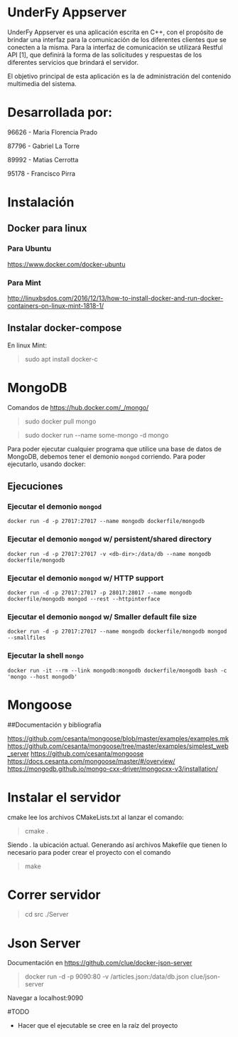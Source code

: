 # UnderFy Appserver

UnderFy Appserver es una aplicación escrita en C++, con el propósito de brindar una interfaz para la comunicación de los
diferentes clientes que se conecten a la misma. Para la interfaz de comunicación se utilizará
Restful API [1], que definirá la forma de las solicitudes y respuestas de los diferentes servicios
que brindará el servidor.

El objetivo principal de esta aplicación es la de administración del contenido multimedia del
sistema.

# Desarrollada por:

96626 - Maria Florencia Prado 

87796 - Gabriel La Torre

89992 - Matias Cerrotta

95178 - Francisco Pirra

# Instalación

## Docker para linux

### Para Ubuntu

https://www.docker.com/docker-ubuntu

### Para Mint

http://linuxbsdos.com/2016/12/13/how-to-install-docker-and-run-docker-containers-on-linux-mint-1818-1/

## Instalar docker-compose

En linux Mint:
>sudo apt install docker-c

# MongoDB

Comandos de https://hub.docker.com/_/mongo/

> sudo docker pull mongo

> sudo docker run --name some-mongo -d mongo

Para poder ejecutar cualquier programa que utilice una base de datos de MongoDB, debemos tener el demonio `mongod` corriendo.
Para poder ejecutarlo, usando docker:
## Ejecuciones

### Ejecutar el demonio `mongod`

    docker run -d -p 27017:27017 --name mongodb dockerfile/mongodb

### Ejecutar el demonio `mongod` w/ persistent/shared directory

    docker run -d -p 27017:27017 -v <db-dir>:/data/db --name mongodb dockerfile/mongodb

### Ejecutar el demonio `mongod` w/ HTTP support

    docker run -d -p 27017:27017 -p 28017:28017 --name mongodb dockerfile/mongodb mongod --rest --httpinterface

### Ejecutar el demonio `mongod` w/ Smaller default file size

    docker run -d -p 27017:27017 --name mongodb dockerfile/mongodb mongod --smallfiles

### Ejecutar la shell `mongo`

    docker run -it --rm --link mongodb:mongodb dockerfile/mongodb bash -c 'mongo --host mongodb'

# Mongoose

##Documentación y bibliografía

https://github.com/cesanta/mongoose/blob/master/examples/examples.mk
https://github.com/cesanta/mongoose/tree/master/examples/simplest_web_server
https://github.com/cesanta/mongoose
https://docs.cesanta.com/mongoose/master/#/overview/
https://mongodb.github.io/mongo-cxx-driver/mongocxx-v3/installation/

# Instalar el servidor

cmake lee los archivos CMakeLists.txt al lanzar el comando:

> cmake .

Siendo . la ubicación actual. Generando así archivos Makefile que tienen lo necesario para poder crear el proyecto con el comando

> make

# Correr servidor

> cd src
> ./Server

# Json Server

Documentación en https://github.com/clue/docker-json-server

> docker run -d -p 9090:80 -v <path absoluto>/articles.json:/data/db.json clue/json-server

Navegar a localhost:9090


#TODO

* Hacer que el ejecutable se cree en la raíz del proyecto


